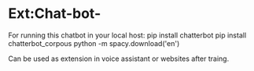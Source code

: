 # Ext:Chat-bot-
For running this chatbot in your local host:
pip install chatterbot
pip install chatterbot_corpous
python -m spacy.download('en')

Can be used as extension in voice assistant or websites after traing.
